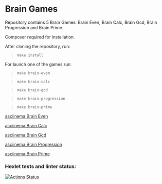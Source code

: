 # Brain Games

Repository contains 5 Brain Games: Brain Even, Brain Calc, Brain Gcd, Brain Progression and Brain Prime.

Composer required for installation.

After cloning the repository, run:

><code>make install</code>

For launch one of the games run:

><code>make brain-even</code>

><code>make brain-calc</code>

><code>make brain-gcd</code>

><code>make brain-progression</code>

><code>make brain-prime</code>

[asciinema Brain Even](https://asciinema.org/a/uPMDc1aXkBMa2jNMegV17ZQHt)

[asciinema Brain Calc](https://asciinema.org/a/Y7JdxTD5nyYvWDuWqMrVjpfjR)

[asciinema Brain Gcd](https://asciinema.org/a/aZaL4xv98aAJq9shbxgtmnIE4)

[asciinema Brain Progression](https://asciinema.org/a/W87CujzGJIEA2os0lWuVhXs8a)

[asciinema Brain Prime](https://asciinema.org/a/bOWbIVFy3JLRM9WMFOOAFtBbu)

### Hexlet tests and linter status:
[![Actions Status](https://github.com/erasskazov/php-project-lvl1/workflows/hexlet-check/badge.svg)](https://github.com/erasskazov/php-project-lvl1/actions)